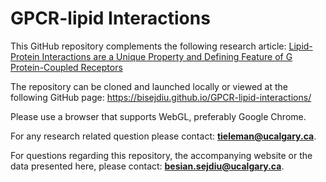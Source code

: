 # GPCR-lipid Interactions

This GitHub repository complements the following research article: 
[Lipid-Protein Interactions are a Unique Property and Defining Feature of G Protein-Coupled Receptors](https://www.sciencedirect.com/science/article/pii/S0006349520302575)

The repository can be cloned and launched locally or viewed at the following GitHub page: https://bisejdiu.github.io/GPCR-lipid-interactions/

Please use a browser that supports WebGL, preferably Google Chrome.

For any research related question please contact: **tieleman@ucalgary.ca**.

For questions regarding this repository, the accompanying website or the data presented here, please contact:
        **besian.sejdiu@ucalgary.ca**.
